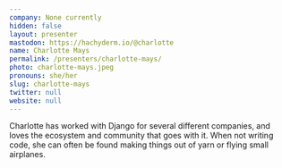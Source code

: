 ```yaml
---
company: None currently
hidden: false
layout: presenter
mastodon: https://hachyderm.io/@charlotte
name: Charlotte Mays
permalink: /presenters/charlotte-mays/
photo: charlotte-mays.jpeg
pronouns: she/her
slug: charlotte-mays
twitter: null
website: null
---
```


Charlotte has worked with Django for several different companies, and loves the ecosystem and community that goes with it. When not writing code, she can often be found making things out of yarn or flying small airplanes.
